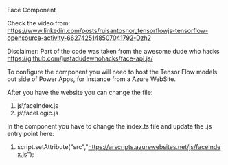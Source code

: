 Face Component

Check the video from: https://www.linkedin.com/posts/ruisantosnor_tensorflowjs-tensorflow-opensource-activity-6627425148507041792-Dzh2

Disclaimer: Part of the code was taken from the awesome dude who hacks https://github.com/justadudewhohacks/face-api.js/ 

To configure the component you will need to host the Tensor Flow models out side of Power Apps, for instance from a Azure WebSite.

After you have the website you can change the file:

1) js\faceIndex.js
2) js\faceLogic.js

In the component you have to change the index.ts file and update the .js entry point here: 

1) script.setAttribute("src","https://arscripts.azurewebsites.net/js/faceIndex.js");
